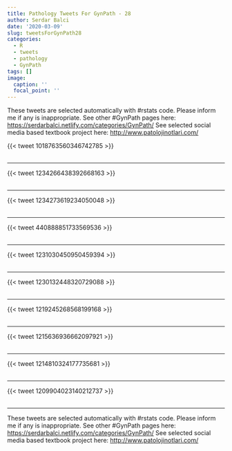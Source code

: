 ```yaml
---
title: Pathology Tweets For GynPath - 28
author: Serdar Balci
date: '2020-03-09'
slug: tweetsForGynPath28
categories:
  - R
  - tweets
  - pathology
  - GynPath
tags: []
image:
  caption: ''
  focal_point: ''
---
```



These tweets are selected automatically with #rstats code. Please inform me if any is inappropriate.
See other #GynPath pages here: https://serdarbalci.netlify.com/categories/GynPath/ 
See selected social media based textbook project here: http://www.patolojinotlari.com/

{{< tweet 1018763560346742785 >}}
<br>
<br>
<hr>
{{< tweet 1234266438392668163 >}}
<br>
<br>
<hr>
{{< tweet 1234273619234050048 >}}
<br>
<br>
<hr>
{{< tweet 440888851733569536 >}}
<br>
<br>
<hr>
{{< tweet 1231030450950459394 >}}
<br>
<br>
<hr>
{{< tweet 1230132448320729088 >}}
<br>
<br>
<hr>
{{< tweet 1219245268568199168 >}}
<br>
<br>
<hr>
{{< tweet 1215636936662097921 >}}
<br>
<br>
<hr>
{{< tweet 1214810324177735681 >}}
<br>
<br>
<hr>
{{< tweet 1209904023140212737 >}}
<br>
<br>
<hr>


These tweets are selected automatically with #rstats code. Please inform me if any is inappropriate.
See other #GynPath pages here: https://serdarbalci.netlify.com/categories/GynPath/ 
See selected social media based textbook project here: http://www.patolojinotlari.com/
